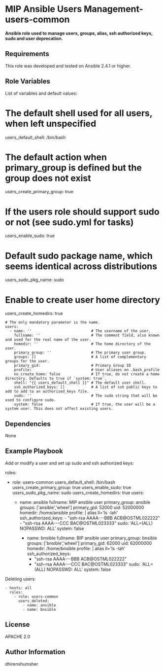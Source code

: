
MIP Ansible Users Management- users-common
==================================

**Ansible role used to manage users, groups, alias, ssh authorized keys, sudo and user deprecation.**


Requirements
------------

This role was developed and tested on Ansible 2.4.1 or higher.

Role Variables
--------------

List of variables and default values:

# The default shell used for all users, when left unspecified
users_default_shell: /bin/bash

# The default action when primary_group is defined but the group does not exist
users_create_primary_group: true

# If the users role should support sudo or not (see sudo.yml for tasks)
users_enable_sudo: true

# Default sudo package name, which seems identical across distributions
users_sudo_pkg_name: sudo

# Enable to create user home directory
users_create_homedirs: true


    # The only mandatory parameter is the name.
    users:
      - name: ''                           # The username of the user.
        fullname: ''                       # The comment field, also known and used for the real name of the user.
        homedir: ''                        # The home directory of the user.
        primary_group: ''                  # The primary user group.
        groups: []                         # A list of complementary groups for the user.
        primary_gid:                       # Primary Group ID
        profile:                           # User aliases on .bash_profile
        no_create_home: false              # If true, do not create a home directory. Defaults to true if `system: true`.
        shell: "{{ users_default_shell }}" # The default user shell.
        ssh_authorized_keys: []            # A list of ssh public keys to add to add to an authorized_keys file.
        sudo: ''                           # The sudo string that will be used to configure sudo.
        system: false                      # If true, the user will be a system user. This does not affect existing users.

Dependencies
------------

None

Example Playbook
----------------

Add or modify a user and set up sudo and ssh authorized keys:

roles:
  - role: users-common
    users_default_shell: /bin/bash
    users_create_primary_group: true
    users_enable_sudo: true
    users_sudo_pkg_name: sudo
    users_create_homedirs: true
    users:
       - name: ansible
         fullname: MIP ansible user
         primary_group: ansible
         groups: ['ansible','wheel']
         primary_gid: 52000
         uid: 52000000
         homedir: /home/ansible
         profile: |
           alias ll='ls -lah'
         ssh_authorized_keys:
             - "ssh-rsa AAAA---BBB ACB@OSTML022222"
             - "ssh-rsa AAAA---CCC BAC@OSTML023333"
         sudo: 'ALL=(ALL) NOPASSWD: ALL'
         system: false

         - name: bnsible
          fullname: BIP ansible user
          primary_group: bnsible
          groups: ['bnsible','wheel']
          primary_gid: 62000
          uid: 62000000
          homedir: /home/bnsible
          profile: |
            alias ll='ls -lah'
          ssh_authorized_keys:
              - "ssh-rsa AAAA---BBB ACB@OSTML022222"
              - "ssh-rsa AAAA---CCC BAC@OSTML023333"
          sudo: 'ALL=(ALL) NOPASSWD: ALL'
          system: false


Deleting users:

    - hosts: all
      roles:
        - role: users-common
          users_deleted:
            - name: ansible
            - name: bnsible

License
-------
APACHE 2.0

Author Information
------------------
dhirenshumsher
